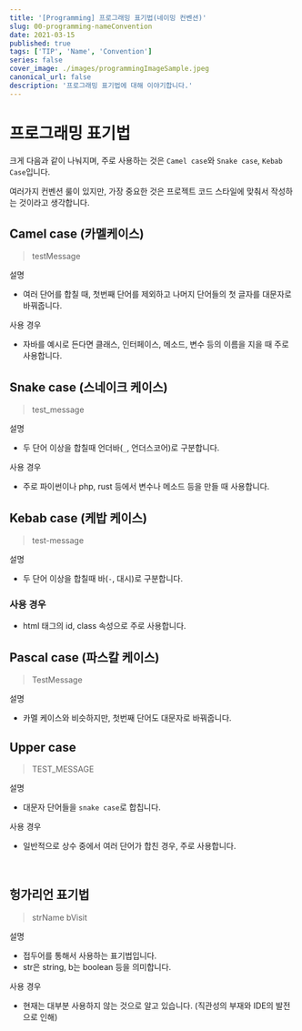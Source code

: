 ```yaml
---
title: '[Programming] 프로그래밍 표기법(네이밍 컨벤션)'
slug: 00-programming-nameConvention
date: 2021-03-15
published: true
tags: ['TIP', 'Name', 'Convention']
series: false
cover_image: ./images/programmingImageSample.jpeg
canonical_url: false
description: '프로그래밍 표기법에 대해 이야기합니다.'
---
```


# 프로그래밍 표기법

크게 다음과 같이 나눠지며, 주로 사용하는 것은 `Camel case`와 `Snake case`, `Kebab Case`입니다.

여러가지 컨벤션 룰이 있지만, 가장 중요한 것은 프로젝트 코드 스타일에 맞춰서 작성하는 것이라고 생각합니다.

## Camel case (카멜케이스)

> testMessage

설명

- 여러 단어를 합칠 때, 첫번째 단어를 제외하고 나머지 단어들의 첫 글자를 대문자로 바꿔줍니다.

사용 경우

- 자바를 예시로 든다면 클래스, 인터페이스, 메소드, 변수 등의 이름을 지을 때 주로 사용합니다.

## Snake case (스네이크 케이스)

> test_message

설명

- 두 단어 이상을 합칠때 언더바(`_`, 언더스코어)로 구분합니다.

사용 경우

- 주로 파이썬이나 php, rust 등에서 변수나 메소드 등을 만들 때 사용합니다.

## Kebab case (케밥 케이스)

> test-message

설명

- 두 단어 이상을 합칠때 바(`-`, 대시)로 구분합니다.

### 사용 경우

- html 태그의 id, class 속성으로 주로 사용합니다.

## Pascal case (파스칼 케이스)

> TestMessage

설명

- 카멜 케이스와 비슷하지만, 첫번째 단어도 대문자로 바꿔줍니다.

## Upper case

> TEST_MESSAGE

설명

- 대문자 단어들을 `snake case`로 합칩니다.

사용 경우

- 일반적으로 상수 중에서 여러 단어가 합친 경우, 주로 사용합니다.

<br/>

## 헝가리언 표기법

> strName
> bVisit

설명

- 접두어를 통해서 사용하는 표기법입니다.
- str은 string, b는 boolean 등을 의미합니다.

사용 경우

- 현재는 대부분 사용하지 않는 것으로 알고 있습니다. (직관성의 부재와 IDE의 발전으로 인해)
